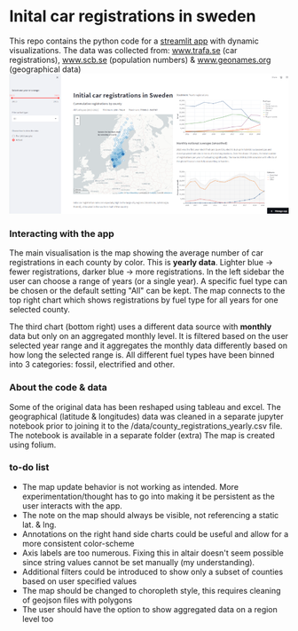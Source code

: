 # Inital car registrations in sweden
This repo contains the python code for a [streamlit app](https://emil-svensson-cars-in-sweden-app-5h4066.streamlit.app) with dynamic visualizations. 
The data was collected from: www.trafa.se (car registrations), www.scb.se (population numbers) & www.geonames.org (geographical data)
![image](https://github.com/emil-svensson/cars_in_sweden/blob/main/app_screenshot.png)


### Interacting with the app
The main visualisation is the map showing the average number of car registrations in each county by color. This is **yearly data**.  Lighter blue -> fewer registrations, darker blue -> more registrations. In the left sidebar the user can choose a range of years (or a single year). A specific fuel type can be chosen or the default setting "All" can be kept. The map connects to the top right chart which shows registrations by fuel type for all years for one selected county. 

The third chart (bottom right) uses a different data source with **monthly** data but only on an aggregated monthly level. It is filtered based on the user selected year range and it aggregates the monthly data differently based on how long the selected range is. All different fuel types have been binned into 3 categories: fossil, electrified and other.

### About the code & data
Some of the original data has been reshaped using tableau and excel. The geographical (latitude & longitudes) data was cleaned in a separate jupyter notebook prior to joining it to the /data/county_registrations_yearly.csv file. The notebook is available in a separate folder (extra) The map is created using folium.


### to-do list
- The map update behavior is not working as intended. More experimentation/thought has to go into making it be persistent as the user interacts with the app.
- The note on the map should always be visible, not referencing a static lat. & lng.
- Annotations on the right hand side charts could be useful and allow for a more consistent color-scheme
- Axis labels are too numerous. Fixing this in altair doesn't seem possible since string values cannot be set manually (my understanding).
- Additional filters could be introduced to show only a subset of counties based on user specified values
- The map should be changed to choropleth style, this requires cleaning of geojson files with polygons
- The user should have the option to show aggregated data on a region level too
